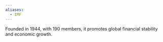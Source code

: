 ```yaml
---
aliases:
  - IMF
---
```

Founded in 1944, with 190 members, it promotes global financial stability and economic growth.